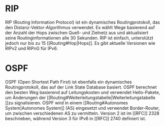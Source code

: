 # RIP
RIP (Routing Information Protocol) ist ein dynamisches Routingprotokoll, das den Distanz-Vektor-Algorithmus verwendet. Es wählt Wege basierend auf der Anzahl der Hops zwischen Quell- und Zielnetz aus und aktualisiert seine Routinginformationen alle 30 Sekunden. RIP ist einfach, unterstützt jedoch nur bis zu 15 [[Routing#Hop|Hops]]. Es gibt aktuelle Versionen wie RIPv2 und RIPnG für IPv6.

# OSPF
OSPF (Open Shortest Path First) ist ebenfalls ein dynamisches Routingprotokoll, das auf der Link State Database basiert. OSPF berechnet den besten Weg basierend auf Leitungskosten und verwendet Hello-Pakete, um Änderungen der [[Routing#Weiterleitungstabelle|Weiterleitungstabelle ]]zu signalisieren. OSPF wird in einem [[Routing#Autonomes System|Autonomes System]] (AS) eingesetzt und verwendet Border-Router, um zwischen verschiedenen AS zu vermitteln. Version 2 ist im [[RFC]] 2328 beschrieben, während Version 3 für IPv6 in [[RFC]] 2740 definiert ist.